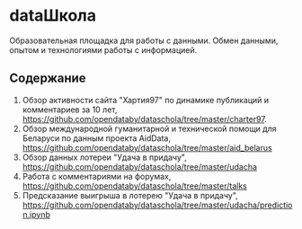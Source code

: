 # dataШкола

Образовательная площадка для работы с данными. Обмен данными, опытом и технологиями работы с информацией.

## Содержание

1. Обзор активности сайта "Хартия97" по динамике публикаций и комментариев за 10 лет, https://github.com/opendataby/dataschola/tree/master/charter97.
2. Обзор международной гуманитарной и технической помощи для Беларуси по данным проекта AidData, https://github.com/opendataby/dataschola/tree/master/aid_belarus
3. Обзор данных лотереи "Удача в придачу", https://github.com/opendataby/dataschola/tree/master/udacha
4. Работа с комментариями на форумах, https://github.com/opendataby/dataschola/tree/master/talks
5. Предсказание выигрыша в лотерею "Удача в придачу", https://github.com/opendataby/dataschola/tree/master/udacha/prediction.ipynb
